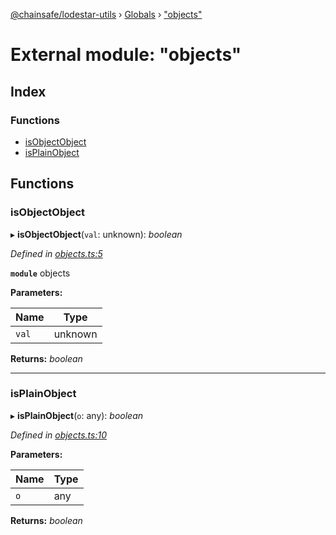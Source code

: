 [@chainsafe/lodestar-utils](../README.md) › [Globals](../globals.md) › ["objects"](_objects_.md)

# External module: "objects"

## Index

### Functions

* [isObjectObject](_objects_.md#isobjectobject)
* [isPlainObject](_objects_.md#isplainobject)

## Functions

###  isObjectObject

▸ **isObjectObject**(`val`: unknown): *boolean*

*Defined in [objects.ts:5](https://github.com/ChainSafe/lodestar/blob/aa20a3bfb/packages/lodestar-utils/src/objects.ts#L5)*

**`module`** objects

**Parameters:**

Name | Type |
------ | ------ |
`val` | unknown |

**Returns:** *boolean*

___

###  isPlainObject

▸ **isPlainObject**(`o`: any): *boolean*

*Defined in [objects.ts:10](https://github.com/ChainSafe/lodestar/blob/aa20a3bfb/packages/lodestar-utils/src/objects.ts#L10)*

**Parameters:**

Name | Type |
------ | ------ |
`o` | any |

**Returns:** *boolean*
